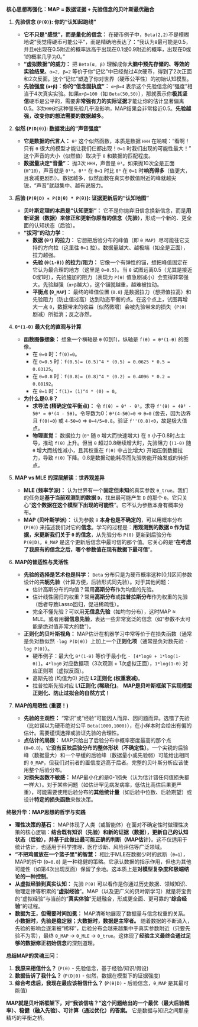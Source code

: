 **核心思想再强化：MAP = 数据证据 + 先验信念的贝叶斯最优融合**

1.  **先验信念 (`P(θ)`): 你的“认知起跑线”**
    *   **它不只是“感觉”，而是量化的信念：** 在硬币例子中，`Beta(2,2)`不是模糊地说“我觉得硬币可能公平”，而是精确地表达了：“我认为`θ`最可能是0.5，并且`θ`出现在0.5附近的概率远高于出现在0.1或0.9附近的概率，出现在0或1的概率几乎为0。”
    *   **“虚拟数据”的威力：** 把 `Beta(α, β)` 理解成你**大脑中预先存储的、等效的实验结果**。`α=2, β=2` 等价于你“记忆”中已经抛过4次硬币，得到了2次正面和2次反面。这个“记忆”塑造了你对世界（硬币公平性）的初始认知模型。
    *   **先验强度 (`α+β`)：你的“信念固执度”：** `α+β=4` 表示这个先验信念的“强度”相当于4次真实实验。如果`α+β=100`（如 `Beta(50,50)`），那就表示你**极其坚信**硬币是公平的，需要**非常强有力的实际证据**才能让你的估计显著偏离0.5。3次`HHH`对这种强先验几乎没影响，MAP结果会非常接近0.5。**先验越强，改变你的想法需要的数据越多。**

2.  **似然 (`P(D|θ)`): 数据发出的“声音强度”**
    *   **它是数据的代言人：** `θ³` 这个似然函数，本质是数据 `HHH` 在呐喊：“看啊！只有 `θ` 很大的模型才能让我们仨都出现！`θ=1` 时我们出现的可能性最大！” 这个声音的大小（似然值）取决于 `θ` 和数据的匹配程度。
    *   **数据量决定“音量”：** 抛3次 `HHH`，声音是 `θ³`。如果抛10次全是正面 (`H^10`)，声音就是 `θ¹⁰`。`θ¹⁰` 在 `θ=1` 时比 `θ³` 在 `θ=1` 时**响亮得多**（值更大，且衰减更剧烈）。数据越多，似然函数在真实参数值附近的峰就越尖锐，“声音”就越集中、越有说服力。

3.  **后验 (`P(θ|D) ∝ P(D|θ) * P(θ)`): 证据更新后的“认知地图”**
    *   **贝叶斯定理的本质是“认知更新”：** 它不是你抛弃旧信念换新信念，而是**用新证据（数据）来修正和更新你原有的信念（先验）**，形成一个新的、更全面的认知状态（后验）。
    *   **“拔河”的动力学：**
        *   **数据 (`θ³`) 的拉力：** 它想把后验分布的峰值（即 `θ_MAP`）尽可能往它支持的方向拉（这里往 `θ=1` 拉）。数据量越大、越极端（如全是正面），拉力越强。
        *   **先验 (`θ(1-θ)`) 的拉力/阻力：** 它像一个有弹性的锚，想把峰值固定在它认为最合理的地方（这里是 `θ=0.5`）。当 `θ` 试图远离0.5（尤其是接近0或1时），先验施加的阻力（表现为 `P(θ)` 值急剧减小）会变得非常强大。先验越强（`α+β`越大），这个锚就越重，越难被拉动。
        *   **平衡点 (`θ_MAP`)：** 最终的峰值位置 (`0.8`) 是数据拉力（想把值拉高）和先验阻力（防止值过高）达到动态平衡的点。在这个点上，试图再增大一点 `θ`，数据带来的收益（似然微增）会被先验带来的损失（`P(θ)` 剧减）所抵消；反之亦然。

4.  **`θ⁴(1-θ)` 最大化的直观与计算**
    *   **函数图像想象：** 想象一个横轴是 `θ` (0到1)，纵轴是 `f(θ) = θ⁴(1-θ)` 的图像。
        *   在 `θ=0` 时：`f(0)=0`。
        *   在 `θ=0.5` 时：`f(0.5)= (0.5)^4 * (0.5) = 0.0625 * 0.5 = 0.03125`。
        *   在 `θ=0.8` 时：`f(0.8)= (0.8)^4 * (0.2) = 0.4096 * 0.2 = 0.08192`。
        *   在 `θ=1` 时：`f(1)= (1)^4 * (0) = 0`。
    *   **为什么是0.8？**
        *   **求导法 (精确定位平衡点)：** 令 `f(θ) = θ⁴ - θ⁵`。求导 `f'(θ) = 4θ³ - 5θ⁴ = θ³(4 - 5θ)`。令导数为0：`θ³(4-5θ)=0` => `θ=0` (舍去，因为边界且 `f(0)=0`) 或 `4-5θ=0` => `θ=4/5=0.8`。验证 `f''(0.8)<0`，故是极大值点。
        *   **物理直觉：** 数据拉力 (`θ³` 随 `θ` 增大而快速增大) 在 `θ` 小于0.8时占主导，推动 `f(θ)` 上升。但当 `θ` 超过0.8继续增大时，先验阻力 (`(1-θ)` 随 `θ` 增大而线性减小，且其权重在 `f(θ)` 中占比增大) 开始压倒数据拉力，导致 `f(θ)` 下降。0.8是数据动能耗尽而先验势能开始发威的转折点。

5.  **MAP vs MLE 的深层解读：世界观差异**
    *   **MLE (频率学派)：** 认为世界有一个**固定但未知**的真实参数 `θ_true`。我们的任务是**基于当前观测到的数据 `D`**，找出最可能产生 `D` 的那个 `θ`。它只关心“**这个数据在这个模型下出现的可能性**”。它不认为参数本身有概率分布。
    *   **MAP (贝叶斯学派)：** 认为参数 `θ` **本身也是不确定的**，可以用概率分布 (`P(θ)`) 来描述我们对它的**信念**。学习的过程是：**用观测到的数据 `D` 作为证据，来更新我们关于 `θ` 的信念**，从先验分布 `P(θ)` 更新到后验分布 `P(θ|D)`。`θ_MAP` 是这个更新后信念中最可信的那个值。它关心的是“**在考虑了我原有的信念之后，哪个参数值在现有数据下最可信**”。

6.  **MAP的普适性与灵活性**
    *   **先验的选择是艺术也是科学：** `Beta` 分布只是为硬币概率这种[0,1]区间参数设计的**共轭先验**（计算方便，后验形式同先验）。对于其他问题：
        *   估计高斯分布的均值？常用**高斯分布**作为均值的先验。
        *   估计线性回归的权重？常用**高斯分布**或**拉普拉斯分布**作为权重的先验（后者导致Lasso回归，促进稀疏性）。
        *   完全不懂先验？可以用**无信息先验**（如均匀分布），这时MAP ≈ MLE。或者用**弱信息先验**，表达一些非常宽泛的信念（如“参数不太可能是绝对值非常大的数”）。
    *   **正则化的贝叶斯视角：** MAP估计在机器学习中常等价于在损失函数（通常是负对数似然 `-log P(D|θ)`）上加上一个**正则化项**（通常是负对数先验 `-log P(θ)`）。
        *   硬币例子：最大化 `θ⁴(1-θ)` 等价于最小化 `- [4*logθ + 1*log(1-θ)]`。`4*logθ` 对应数据项（3次观测 + 1次虚拟正面），`1*log(1-θ)` 对应正则项（虚拟反面）。
        *   高斯先验 (均值为0) 对应 **L2正则化 (权重衰减)**。
        *   拉普拉斯先验对应 **L1正则化 (稀疏化)**。 **MAP是贝叶斯框架下实现模型正则化、防止过拟合的自然方式！**

7.  **MAP的局限性 (重要！)**
    *   **先验的主观性：** “常识”或“经验”可能因人而异、因问题而异。选错了先验（比如误以为硬币绝对公平 `Beta(1000,1000)`），在小样本时会给出有偏的估计。需要谨慎选择或验证先验的合理性。
    *   **点估计的局限：** MAP只给出了后验分布中概率密度最高的那个点 (`θ=0.8`)。它**没有反映后验分布的整体形状（不确定性）**。一个尖锐的后验峰（数据量大）和一个平缓的后验峰（数据量小或先验弱）可能给出相同的 `θ_MAP`，但我们对前者的置信度远高于后者。完整的贝叶斯分析应该使用整个后验分布。
    *   **对损失函数不敏感：** MAP最小化的是0-1损失（认为估计错任何值损失都一样大）。对于某些问题（如估计罕见病发病率，低估比高估后果更严重），可能需要使用后验分布的**其他统计量**（如后验中位数、后验期望）或设计**特定的损失函数**来做决策。

**终极升华：MAP思想的哲学与实践**

*   **理性决策的基石：** MAP体现了人类（或智能体）在面对不确定性时做理性决策的核心逻辑：**结合既有知识（先验）和新的证据（数据），更新自己的认知状态（后验），并基于此做出最可能正确的判断（MAP估计）**。这不仅适用于统计估计，也适用于科学推理、医疗诊断、风险评估等广泛领域。
*   **“不把鸡蛋放在一个篮子里”的智慧：** 相比于MLE在数据少时的武断（`θ=1`），MAP的折中 (`θ=0.8`) 是一种稳健的策略。它承认数据的指示作用，但也为其他可能性（如第4次出现反面）保留了余地。这本质上是**对模型复杂度和极端结论的一种控制**。
*   **从虚拟经验到真实认知：** 先验 `P(θ)` 可以看作是你通过历史数据、领域知识、物理定律等积累的“**虚拟经验**”。MAP（以及更广义的贝叶斯学习）就是将宝贵的“虚拟经验”与当前的“**真实体验**”无缝融合，形成更全面、更可靠的“**综合经验**”的过程。
*   **数据为王，但需要时间加冕：** MAP清晰地展现了数据量与信念权重的关系。**小数据时，先验是稳定器；大数据时，数据是主宰者。** 随着数据的不断涌入，先验的影响会逐渐被“稀释”，后验分布会越来越集中于真实参数附近（只要先验不为零），最终 `θ_MAP` → `θ_MLE` → `θ_true`。这体现了**经验主义最终会通过足够的数据修正初始信念**的深刻道理。

**总结MAP的灵魂三问：**

1.  **我原来相信什么？** (`P(θ)` - 先验信念，基于经验/知识/假设)
2.  **数据告诉了我什么？** (`P(D|θ)` - 似然，数据在模型下的证据强度)
3.  **综合考虑后，我现在最应该相信什么？** (`P(θ|D)` - 后验信念，`θ_MAP` 是其最可能值)

**MAP就是贝叶斯框架下，对“我该信啥？”这个问题给出的一个最优（最大后验概率）、稳健（融入先验）、可计算（通过优化）的答案。** 它是数据与知识之间那座精巧的平衡之桥。